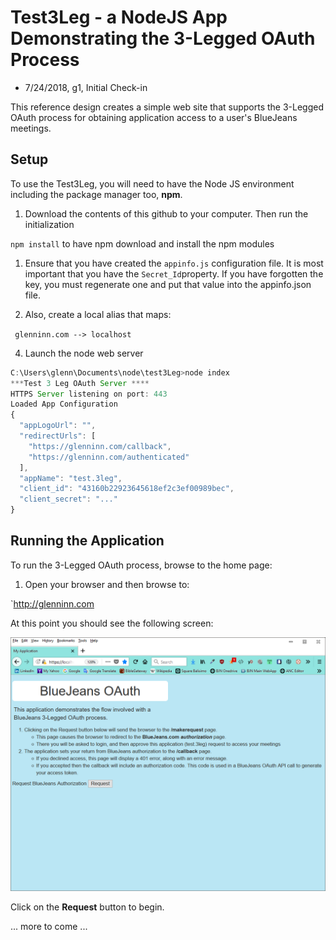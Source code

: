 
# Test3Leg - a NodeJS App Demonstrating the 3-Legged OAuth Process

- 7/24/2018, g1, Initial Check-in

This reference design creates a simple web site that supports the 3-Legged OAuth process for obtaining application access to a user's BlueJeans meetings. 



## Setup

To use the Test3Leg, you will need to have the Node JS environment including the package manager too, **npm**.


1. Download the contents of this github to your computer.  Then run the initialization

  `npm install` to have npm download and install the npm modules

1. Ensure that you have created the `appinfo.js` configuration file.  It is most important that you have the `Secret_Id`property.  If you have forgotten the key, you must regenerate one and put that value into the appinfo.json file.

1. Also, create a local alias that maps:

` glenninn.com --> localhost`

4. Launch the node web server

```javascript
C:\Users\glenn\Documents\node\test3Leg>node index
***Test 3 Leg OAuth Server ****
HTTPS Server listening on port: 443
Loaded App Configuration
{
  "appLogoUrl": "",
  "redirectUrls": [
    "https://glenninn.com/callback",
    "https://glenninn.com/authenticated"
  ],
  "appName": "test.3leg",
  "client_id": "43160b22923645618ef2c3ef00989bec",
  "client_secret": "..."
}
```



## Running the Application

To run the 3-Legged OAuth process, browse to the home page:


1. Open your browser and then browse to:

  `http://glenninn.com

At this point you should see the following screen:

![](./images/mainpage.png)



Click on the **Request** button to begin.





... more to come ...

